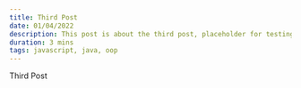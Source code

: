```yaml
---
title: Third Post
date: 01/04/2022
description: This post is about the third post, placeholder for testing.
duration: 3 mins
tags: javascript, java, oop
---
```


Third Post
